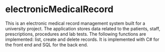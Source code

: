 # electronicMedicalRecord
This is an electronic medical record management system built for a university project. The application stores data related to the patients, staff, prescriptions, procedures and lab tests.
The following functions are implemented: list, create and delete records. It is implemented with C# for the front end and SQL for the back end.
